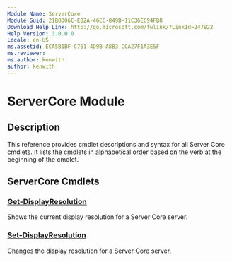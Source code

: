 ```yaml
---
Module Name: ServerCore
Module Guid: 21B0D06C-E02A-46CC-849B-11C36EC94FB8
Download Help Link: http://go.microsoft.com/fwlink/?LinkId=247822
Help Version: 3.0.0.0
Locale: en-US
ms.assetid: ECA5B1BF-C761-4D9B-A8B3-CCA27F1A3E5F
ms.reviewer:
ms.author: kenwith
author: kenwith
---
```


# ServerCore Module
## Description
This reference provides cmdlet descriptions and syntax for all Server Core cmdlets. It lists the cmdlets in alphabetical order based on the verb at the beginning of the cmdlet.

## ServerCore Cmdlets
### [Get-DisplayResolution](./Get-DisplayResolution.md)
Shows the current display resolution for a Server Core server.

### [Set-DisplayResolution](./Set-DisplayResolution.md)
Changes the display resolution for a Server Core server.

